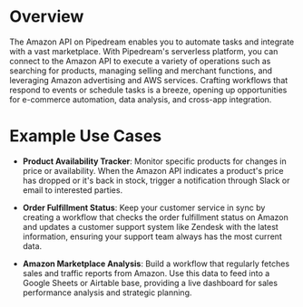 # Overview

The Amazon API on Pipedream enables you to automate tasks and integrate with a vast marketplace. With Pipedream's serverless platform, you can connect to the Amazon API to execute a variety of operations such as searching for products, managing selling and merchant functions, and leveraging Amazon advertising and AWS services. Crafting workflows that respond to events or schedule tasks is a breeze, opening up opportunities for e-commerce automation, data analysis, and cross-app integration.

# Example Use Cases

- **Product Availability Tracker**: Monitor specific products for changes in price or availability. When the Amazon API indicates a product's price has dropped or it's back in stock, trigger a notification through Slack or email to interested parties.

- **Order Fulfillment Status**: Keep your customer service in sync by creating a workflow that checks the order fulfillment status on Amazon and updates a customer support system like Zendesk with the latest information, ensuring your support team always has the most current data.

- **Amazon Marketplace Analysis**: Build a workflow that regularly fetches sales and traffic reports from Amazon. Use this data to feed into a Google Sheets or Airtable base, providing a live dashboard for sales performance analysis and strategic planning.
